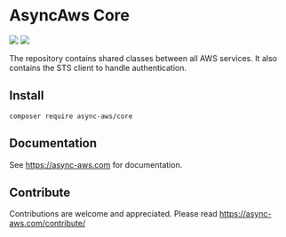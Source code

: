 # AsyncAws Core

![](https://github.com/async-aws/core/workflows/Tests/badge.svg?branch=master)
![](https://github.com/async-aws/core/workflows/BC%20Check/badge.svg?branch=master)

The repository contains shared classes between all AWS services. It also contains
the STS client to handle authentication.

## Install

```cli
composer require async-aws/core
```

## Documentation

See https://async-aws.com for documentation.

## Contribute

Contributions are welcome and appreciated. Please read https://async-aws.com/contribute/
